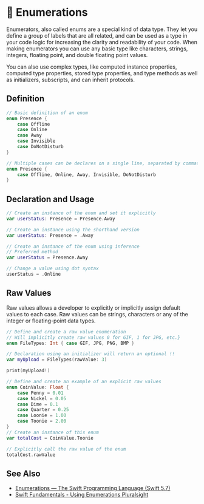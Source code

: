 # 🧠 Enumerations

Enumerators, also called enums are a special kind of data type. They let you define a group of labels that are all related, and can be used as a type in your code logic for increasing the clarity and readability of your code. When making enumerators you can use any basic type like characters, strings, integers, floating point, and double floating point values.

You can also use complex types, like computed instance properties, computed type properties, stored type properties, and type methods as well as initializers, subscripts, and can inherit protocols.

## Definition

```swift
// Basic definition of an enum
enum Presence {
    case Offline
    case Online
    case Away
    case Invisible
    case DoNotDisturb
}

// Multiple cases can be declares on a single line, separated by commas.
enum Presence {
    case Offline, Online, Away, Invisible, DoNotDisturb
}
```

## Declaration and Usage

```swift
// Create an instance of the enum and set it explicitly
var userStatus: Presence = Presence.Away

// Create an instance using the shorthand version
var userStatus: Presence = .Away

// Create an instance of the enum using inference
// Preferred method
var userStatus = Presence.Away

// Change a value using dot syntax
userStatus = .Online
```

## Raw Values

Raw values allows a developer to explicitly or implicitly assign default values to each case. Raw values can be strings, characters or any of the integer or floating-point data types.

```swift
// Define and create a raw value enumeration
// Will implicitly create raw values 0 for GIF, 1 for JPG, etc.}
enum FileTypes: Int { case GIF, JPG, PNG, BMP }

// Declaration using an initializer will return an optional !!
var myUpload = FileTypes(rawValue: 3)

print(myUpload!)

// Define and create an example of an explicit raw values
enum CoinValue: Float {
    case Penny = 0.01
    case Nickel = 0.05
    case Dime = 0.1
    case Quarter = 0.25
    case Loonie = 1.00
    case Toonie = 2.00
}
// Create an instance of this enum
var totalCost = CoinValue.Toonie

// Explicitly call the raw value of the enum
totalCost.rawValue
```

## See Also

- [Enumerations — The Swift Programming Language (Swift 5.7)](https://docs.swift.org/swift-book/LanguageGuide/Enumerations.html#)
- [Swift Fundamentals - Using Enumerations Pluralsight](https://app.pluralsight.com/course-player?clipId=c56e267b-5cbc-4571-bd5c-2b53bb14fa4e)